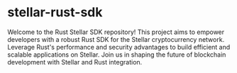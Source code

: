 # stellar-rust-sdk
Welcome to the Rust Stellar SDK repository! This project aims to empower developers with a robust Rust SDK for the Stellar cryptocurrency network. Leverage Rust's performance and security advantages to build efficient and scalable applications on Stellar. Join us in shaping the future of blockchain development with Stellar and Rust integration.
